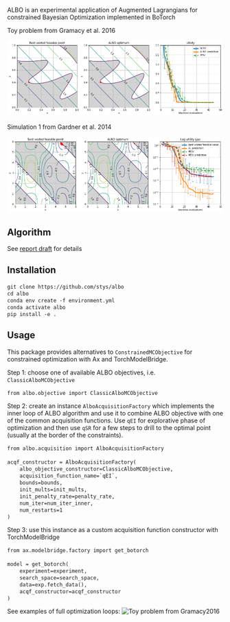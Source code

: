 ALBO is an experimental application of Augmented Lagrangians for constrained Bayesian Optimization implemented in BoTorch

Toy problem from Gramacy et al. 2016

![Test problem from Gramacy2016](./sample_gramacy.png)

Simulation 1 from Gardner et al. 2014

![Test problem from Gardner2014](./sample_gardner1.png)

## Algorithm

See [report draft](report/report_draft.ipynb) for details

## Installation
```
git clone https://github.com/stys/albo
cd albo
conda env create -f environment.yml
conda activate albo
pip install -e .
```

## Usage

This package provides alternatives to `ConstrainedMCObjective` for constrained optimization with Ax and
TorchModelBridge.

Step 1: choose one of available ALBO objectives, i.e. `ClassicAlboMCObjective`

```
from albo.objective import ClassicAlboMCObjective
```

Step 2: create an instance `AlboAcquisitionFactory` which implements the inner loop of ALBO algorithm
and use it to combine ALBO objective with one of the common acquisition functions. Use `qEI` for explorative
phase of optimization and then use `qSR` for a few steps to drill to the optimal point (usually at the
border of the constraints).

```
from albo.acquisition import AlboAcquisitionFactory

acqf_constructor = AlboAcquisitionFactory(
    albo_objective_constructor=ClassicAlboMCObjective,
    acquisition_function_name=`qEI`,
    bounds=bounds,
    init_mults=init_mults,
    init_penalty_rate=penalty_rate,
    num_iter=num_iter_inner,
    num_restarts=1
)
```

Step 3: use this instance as a custom acquisition function constructor with TorchModelBridge
```
from ax.modelbridge.factory import get_botorch

model = get_botorch(
    experiment=experiment,
    search_space=search_space,
    data=exp.fetch_data(),
    acqf_constructor=acqf_constructor
)
```

See examples of full optimization loops:
![Toy problem from Gramacy2016](./experiments/gramacy_toy/gramacy_toy_noiseless.ipynb)



